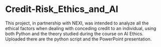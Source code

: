 # Credit-Risk_Ethics_and_AI

This project, in partnership with NEXI, was intended to analyze all the ethical factors when dealing with conceding credit to an individual, using both Python and the theory studied during the course on AI Ethics.
Uploaded there are the python script and the PowerPoint presentation.

